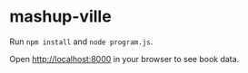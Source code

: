 # mashup-ville

Run <code>npm install</code> and  <code>node program.js</code>.

Open [http://localhost:8000](http://localhost:8000) in your browser to see book data.
